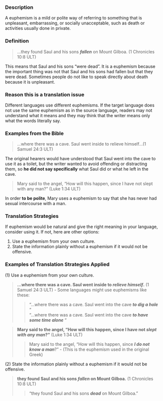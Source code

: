 
### Description

A euphemism is a mild or polite way of referring to something that is unpleasant, embarrassing, or socially unacceptable, such as death or activities usually done in private.

### Definition

> …they found Saul and his sons ***fallen*** on Mount Gilboa. (1 Chronicles 10:8 ULT)

This means that Saul and his sons “were dead”. It is a euphemism because the important thing was not that Saul and his sons had fallen but that they were dead. Sometimes people do not like to speak directly about death because it is unpleasant.

### Reason this is a translation issue

Different languages use different euphemisms. If the target language does not use the same euphemism as in the source language, readers may not understand what it means and they may think that the writer means only what the words literally say.

### Examples from the Bible

> …where there was a cave. Saul went inside to relieve himself…(1 Samuel 24:3 ULT)

The original hearers would have understood that Saul went into the cave to use it as a toilet, but the writer wanted to avoid offending or distracting them, so **he did not say specifically** what Saul did or what he left in the cave.

> Mary said to the angel, “How will this happen, since I have not slept with any man?” (Luke 1:34 ULT)

In order **to be polite**, Mary uses a euphemism to say that she has never had sexual intercourse with a man.

### Translation Strategies

If euphemism would be natural and give the right meaning in your language, consider using it. If not, here are other options:

1. Use a euphemism from your own culture.
1. State the information plainly without a euphemism if it would not be offensive.

### Examples of Translation Strategies Applied

(1) Use a euphemism from your own culture.

> **…where there was a cave. Saul went inside to ***relieve himself***.** (1 Samuel 24:3 ULT) - Some languages might use euphemisms like these:  
>> “…where there was a cave. Saul went into the cave ***to dig a hole*** “  
>> “…where there was a cave. Saul went into the cave ***to have some time alone*** “
  
> **Mary said to the angel, “How will this happen, since I have not ***slept with any man***?”** (Luke 1:34 ULT)  
>> Mary said to the angel, “How will this happen, since ***I do not know a man***?” - (This is the euphemism used in the original Greek)

(2) State the information plainly without a euphemism if it would not be offensive.

> **they found Saul and his sons ***fallen*** on Mount Gilboa.** (1 Chronicles 10:8 ULT)  
>> “they found Saul and his sons ***dead*** on Mount Gilboa.”

